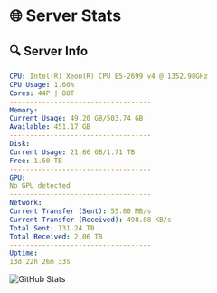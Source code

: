 # 🌐 Server Stats
## 🔍 Server Info
```yaml
CPU: Intel(R) Xeon(R) CPU E5-2699 v4 @ 1352.98GHz
CPU Usage: 1.60%
Cores: 44P | 88T
-----------------------------------
Memory:
Current Usage: 49.20 GB/503.74 GB
Available: 451.17 GB
-----------------------------------
Disk:
Current Usage: 21.66 GB/1.71 TB
Free: 1.60 TB
-----------------------------------
GPU:
No GPU detected
-----------------------------------
Network:
Current Transfer (Sent): 55.80 MB/s
Current Transfer (Received): 498.88 KB/s
Total Sent: 131.24 TB
Total Received: 2.06 TB
-----------------------------------
Uptime:
13d 22h 26m 33s
```
![GitHub Stats](https://img.shields.io/badge/Updated-2025-02-21_21:09:51-blue)